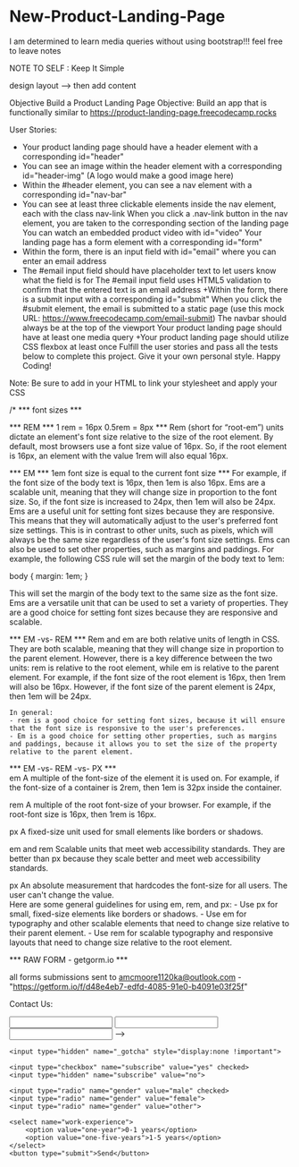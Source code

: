 # New-Product-Landing-Page

I am determined to learn media queries without using bootstrap!!!
feel free to leave notes


NOTE TO SELF : Keep It Simple 

design layout --> then add content





Objective 
Build a Product Landing Page
Objective: Build an app that is functionally similar to https://product-landing-page.freecodecamp.rocks

User Stories:

+ Your product landing page should have a header element with a corresponding id="header"
+ You can see an image within the header element with a corresponding id="header-img" (A logo would make a good image here)
+ Within the #header element, you can see a nav element with a corresponding id="nav-bar"
+ You can see at least three clickable elements inside the nav element, each with the class nav-link
When you click a .nav-link button in the nav element, you are taken to the corresponding section of the landing page
You can watch an embedded product video with id="video"
Your landing page has a form element with a corresponding id="form"
+ Within the form, there is an input field with id="email" where you can enter an email address
+ The #email input field should have placeholder text to let users know what the field is for
The #email input field uses HTML5 validation to confirm that the entered text is an email address
+Within the form, there is a submit input with a corresponding id="submit"
When you click the #submit element, the email is submitted to a static page (use this mock URL: https://www.freecodecamp.com/email-submit)
The navbar should always be at the top of the viewport
Your product landing page should have at least one media query
+Your product landing page should utilize CSS flexbox at least once
Fulfill the user stories and pass all the tests below to complete this project. Give it your own personal style. Happy Coding!

Note: Be sure to add <link rel="stylesheet" href="styles.css"> in your HTML to link your stylesheet and apply your CSS

                                                                                                                                                
 /*  ***     font sizes      ***

***   REM   ***     1 rem = 16px    0.5rem = 8px    ***
Rem (short for “root-em”) units dictate an element's font size relative to the size of the root element. By default, most browsers use a font size value of 16px. So, if the root element is 16px, an element with the value 1rem will also equal 16px.

***   EM   ***      1em font size is equal to the current font size     ***
For example, if the font size of the body text is 16px, then 1em is also 16px. Ems are a scalable unit, meaning that they will change size in proportion to the font size. So, if the font size is increased to 24px, then 1em will also be 24px.
Ems are a useful unit for setting font sizes because they are responsive. This means that they will automatically adjust to the user's preferred font size settings. This is in contrast to other units, such as pixels, which will always be the same size regardless of the user's font size settings.
Ems can also be used to set other properties, such as margins and paddings. 
For example, the following CSS rule will set the margin of the body text to 1em:

body {
  margin: 1em;
} 

This will set the margin of the body text to the same size as the font size.
Ems are a versatile unit that can be used to set a variety of properties. They are a good choice for setting font sizes because they are responsive and scalable.

***     EM   -vs-    REM     ***
Rem and em are both relative units of length in CSS. They are both scalable, meaning that they will change size in proportion to the parent element. However, there is a key difference between the two units: rem is relative to the root element, while em is relative to the parent element. For example, if the font size of the root element is 16px, then 1rem will also be 16px. However, if the font size of the parent element is 24px, then 1em will be 24px.

    In general: 
    - rem is a good choice for setting font sizes, because it will ensure that the font size is responsive to the user's preferences. 
    - Em is a good choice for setting other properties, such as margins and paddings, because it allows you to set the size of the property relative to the parent element.

 ***     EM    -vs-    REM    -vs-    PX     ***  
em
A multiple of the font-size of the element it is used on. For example, if the font-size of a container is 2rem, then 1em is 32px inside the container.

rem
A multiple of the root font-size of your browser. For example, if the root-font size is 16px, then 1rem is 16px.

px
A fixed-size unit used for small elements like borders or shadows.

em and rem
Scalable units that meet web accessibility standards. They are better than px because they scale better and meet web accessibility standards.

px
An absolute measurement that hardcodes the font-size for all users. The user can't change the value.                                                                                                                                           
Here are some general guidelines for using em, rem, and px:
    - Use px for small, fixed-size elements like borders or shadows.
    - Use em for typography and other scalable elements that need to change size relative to their parent element.
    - Use rem for scalable typography and responsive layouts that need to change size relative to the root element.




***     RAW FORM  -  getgorm.io     ***


all forms submissions sent to amcmoore1120ka@outlook.com   -   "https://getform.io/f/d48e4eb7-edfd-4085-91e0-b4091e03f25f"

<form action="https://getform.io/f/d48e4eb7-edfd-4085-91e0-b4091e03f25f" method="POST">
    <p id="us">Contact Us: </p>
    <input type="text" name="name">
    <input type="email" name="email">
    <input type="text" name="message">
-->


<!-- add hidden Honeypot input to prevent spams -->

    <input type="hidden" name="_gotcha" style="display:none !important">
   


<!-- checkbox handle -->

    <input type="checkbox" name="subscribe" value="yes" checked>
    <input type="hidden" name="subscribe" value="no">
 


<!-- radio button handle -->

    <input type="radio" name="gender" value="male" checked>
    <input type="radio" name="gender" value="female">
    <input type="radio" name="gender" value="other">



<!-- select field handle -->

    <select name="work-experience">
        <option value="one-year">0-1 years</option>
        <option value="one-five-years">1-5 years</option>
    </select>
    <button type="submit">Send</button>
</form>